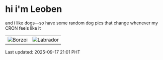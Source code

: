 # hi i'm Leoben

and i like dogs—so have some random dog pics that change whenever my CRON feels like it

|  |  |
|--------|----------|
| ![Borzoi](https://random-dog-vercel.vercel.app/api/random-borzoi?v=1758114069) | ![Labrador](https://random-dog-vercel.vercel.app/api/random-labrador?v=1758114069) |

Last updated: 2025-09-17 21:01 PHT
